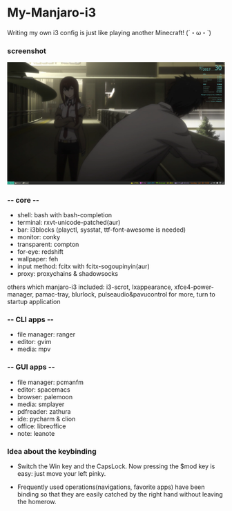 
# My-Manjaro-i3
Writing my own i3 config is just like playing another Minecraft! (´・ω・`) 

### screenshot

![screenshot](https://github.com/GarrusTali/my-manjaro-i3/blob/master/screenshot.png)

### -- core --
* shell: bash with bash-completion
* terminal: rxvt-unicode-patched(aur)
* bar: i3blocks (playctl, sysstat, ttf-font-awesome is needed)
* monitor: conky
* transparent: compton
* for-eye: redshift
* wallpaper: feh
* input method: fcitx with fcitx-sogoupinyin(aur)
* proxy: proxychains & shadowsocks

others which manjaro-i3 included: 
i3-scrot, lxappearance, xfce4-power-manager, pamac-tray, blurlock, pulseaudio&pavucontrol
for more, turn to startup application

### -- CLI apps --
* file manager: ranger
* editor: gvim
* media: mpv

### -- GUI apps --
* file manager: pcmanfm
* editor: spacemacs
* browser: palemoon
* media: smplayer
* pdfreader: zathura
* ide: pycharm & clion
* office: libreoffice
* note: leanote

### Idea about the keybinding
* Switch the Win key and the CapsLock. Now pressing the $mod key is easy: just move your left pinky.

* Frequently used operations(navigations, favorite apps) have been binding so that they are easily catched by the right hand without leaving the homerow.
